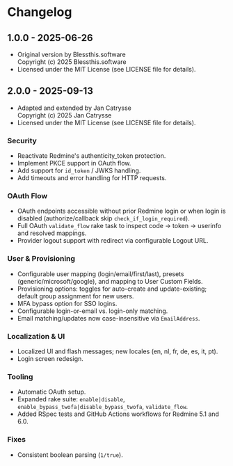 # Changelog

## 1.0.0 - 2025-06-26
- Original version by Blessthis.software  
  Copyright (c) 2025 Blessthis.software
- Licensed under the MIT License (see LICENSE file for details).

## 2.0.0 - 2025-09-13
- Adapted and extended by Jan Catrysse  
  Copyright (c) 2025 Jan Catrysse
- Licensed under the MIT License (see LICENSE file for details).

### Security
- Reactivate Redmine's authenticity_token protection.
- Implement PKCE support in OAuth flow.
- Add support for `id_token` / JWKS handling.
- Add timeouts and error handling for HTTP requests.

### OAuth Flow
- OAuth endpoints accessible without prior Redmine login or when login is disabled (authorize/callback skip `check_if_login_required`).
- Full OAuth `validate_flow` rake task to inspect code → token → userinfo and resolved mappings.
- Provider logout support with redirect via configurable Logout URL.

### User & Provisioning
- Configurable user mapping (login/email/first/last), presets (generic/microsoft/google), and mapping to User Custom Fields.
- Provisioning options: toggles for auto-create and update-existing; default group assignment for new users.
- MFA bypass option for SSO logins.
- Configurable login-or-email vs. login-only matching.
- Email matching/updates now case-insensitive via `EmailAddress`.

### Localization & UI
- Localized UI and flash messages; new locales (en, nl, fr, de, es, it, pt).
- Login screen redesign.

### Tooling
- Automatic OAuth setup.
- Expanded rake suite: `enable|disable`, `enable_bypass_twofa|disable_bypass_twofa`, `validate_flow`.
- Added RSpec tests and GitHub Actions workflows for Redmine 5.1 and 6.0.

### Fixes
- Consistent boolean parsing (`1/true`).
